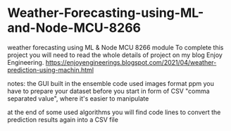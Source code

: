 # Weather-Forecasting-using-ML-and-Node-MCU-8266
weather forecasting using ML &amp; Node MCU 8266 module
To complete this project you will need to read the whole details of project on my blog Enjoy Engineering.
https://enjoyengineerings.blogspot.com/2021/04/weather-prediction-using-machin.html

notes:
the GUI built in the ensemble code used images format ppm
you have to prepare your dataset before you start in form of CSV "comma separated value", where it's easier to manipulate

at the end of some used algorithms you will find code lines to convert the prediction results again into a CSV file

